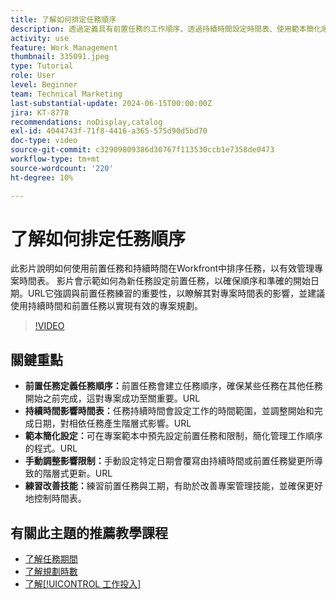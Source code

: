 ```yaml
---
title: 了解如何排定任務順序
description: 透過定義具有前置任務的工作順序、透過持續時間設定時間表、使用範本簡化順序、避免手動限制以及根據實踐調整技能來簡化專案管理。
activity: use
feature: Work Management
thumbnail: 335091.jpeg
type: Tutorial
role: User
level: Beginner
team: Technical Marketing
last-substantial-update: 2024-06-15T00:00:00Z
jira: KT-8778
recommendations: noDisplay,catalog
exl-id: 4044743f-71f8-4416-a365-575d90d5bd70
doc-type: video
source-git-commit: c32909809386d30767f113530ccb1e7358de0473
workflow-type: tm+mt
source-wordcount: '220'
ht-degree: 10%

---
```


# 了解如何排定任務順序

此影片說明如何使用前置任務和持續時間在Workfront中排序任務，以有效管理專案時間表。
影片會示範如何為新任務設定前置任務，以確保順序和準確的開始日期。
&#x200B;URL它強調與前置任務練習的重要性，以瞭解其對專案時間表的影響，並建議使用持續時間和前置任務以實現有效的專案規劃。


>[!VIDEO](https://video.tv.adobe.com/v/3447331/?quality=12&learn=on&enablevpops&captions=chi_hant)

## 關鍵重點

* **前置任務定義任務順序：**&#x200B;前置任務會建立任務順序，確保某些任務在其他任務開始之前完成，這對專案成功至關重要。&#x200B;URL
* **持續時間影響時間表：**&#x200B;任務持續時間會設定工作的時間範圍，並調整開始和完成日期，對相依任務產生階層式影響。&#x200B;URL
* **範本簡化設定：**&#x200B;可在專案範本中預先設定前置任務和限制，簡化管理工作順序的程式。&#x200B;URL
* **手動調整影響限制：**&#x200B;手動設定特定日期會覆寫由持續時間或前置任務變更所導致的階層式更新。&#x200B;URL
* **練習改善技能：**&#x200B;練習前置任務與工期，有助於改善專案管理技能，並確保更好地控制時間表。

## 有關此主題的推薦教學課程

* [了解任務期間](/help/manage-work/tasks/understand-task-durations.md)
* [了解規劃時數](/help/manage-work/tasks/understand-planned-hours.md)
* [了解[!UICONTROL 工作投入]](/help/manage-work/tasks/understand-work-effort.md)
